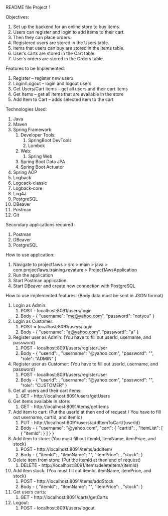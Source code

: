 README file
Project 1

Objectives:
1)	Set up the backend for an online store to buy items.
2)	Users can register and login to add items to their cart.
3)	Then they can place orders.
4)	Registered users are stored in the Users table.
5)	Items that users can buy are stored in the Items table.
6)	User’s carts are stored in the Cart table.
7)	User’s orders are stored in the Orders table.

Features to be Implemented:
1) Register – register new users
2) Login/Logout – login and logout users
3) Get Users/Cart items – get all users and their cart items
4) Get Items – get all items that are available in the store
5) Add Item to Cart – adds selected item to the cart

Technologies Used:
1) Java
2) Maven
3) Spring Framework:
   1) Developer Tools:
      1) SpringBoot DevTools
      2) Lombok
   2) Web:
      1) Spring Web
   3) Spring Boot Data JPA
   4) Spring Boot Actuator
4) Spring AOP
5) Logback
6) Logcack-classic
7) Logback-core
8) Log4J
9) PostgreSQL
10) DBeaver
11) Postman
12) Git

Secondary applications required :
1) Postman
2) DBeaver
3) PostgreSQL

How to use application:
1) Navigate to project1aws > src > main > java > com.project1aws.training.revature > Project1AwsApplication
2) Run the application
3) Start Postman application
4) Start DBeaver and create new connection with PostgreSQL

How to use implemented features: (Body data must be sent in JSON format)
1) Login as Admin:
   1) POST - localhost:8091/users/login
   2) Body - {
      "username": "me@yahoo.com",
      "password": "notyou"
      }
2) Login as Customer:
   1) POST = localhost:8091/users/login
   2) Body - {
      "username": "a@yahoo.com",
      "password": "a"
      }
3) Register user as Admin: (You have to fill out userId, username, and password)
   1) POST - localhost:8091/users/registerUser
   2) Body - {
      "userId": ,
      "username": "@yahoo.com",
      "password": "",
      "role": "ADMIN"
      }
4) Register user as Customer: (You have to fill out userId, username, and password)
   1) POST - localhost:8091/users/registerUser
   2) Body - {
      "userId": ,
      "username": "@yahoo.com",
      "password": "",
      "role": "CUSTOMER"
      }
5) Get all users and their cart items:
   1) GET - http://localhost:8091/users/getUsers
6) Get items available in store:
   1) GET - http://localhost:8091/items/getItems
7) Add item to cart: (Put the userId at then end of request / You have to fill out username, cartId, and itemId)
   1) PUT - http://localhost:8091/users/addItemToCart/{userId}
   2) Body - {
      "username": "@yahoo.com",
      "cart":
      {
      "cartId": ,
      "itemList":
      [  
      {
      "itemId":
      }
      ]
      }
      }
8) Add item to store: (You must fill out itemId, itemName, itemPrice, and stock)
   1) POST - http://localhost:8091/items/addItem/
   2) Body - {
      "itemId": ,
      "itemName": "",
      "itemPrice": ,
      "stock":
      }
9) Delete item from store: (Put the itemId at then end of request)
   1) DELETE - http://localhost:8091/items/deleteItem/{itemId}
10) Add item stock: (You must fill out itemId, itemName, itemPrice, and stock)
    1) POST - http://localhost:8091/items/addStock
    2) Body - {
       "itemId": ,
       "itemName": "",
       "itemPrice": ,
       "stock": 
       }
11) Get users carts:
    1) GET - http://localhost:8091/carts/getCarts
12) Logout: 
    1) POST - localhost:8091/users/logout